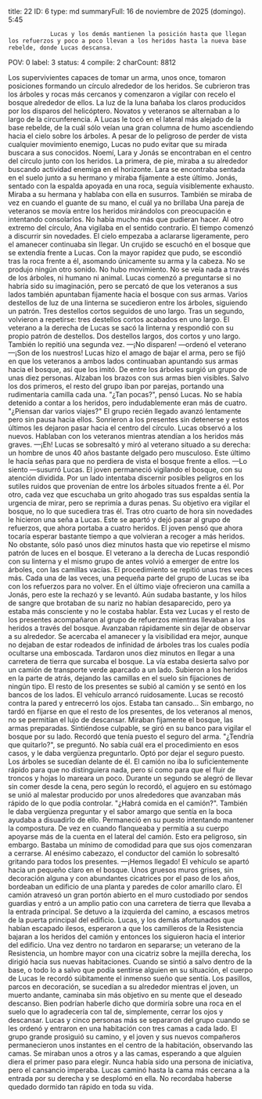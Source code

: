 title:          22
ID:             6
type:           md
summaryFull:    16 de noviembre de 2025 (domingo). 5:45
                
                Lucas y los demás mantienen la posición hasta que llegan los refuerzos y poco a poco llevan a los heridos hasta la nueva base rebelde, donde Lucas descansa.
POV:            0
label:          3
status:         4
compile:        2
charCount:      8812


Los supervivientes capaces de tomar un arma, unos once, tomaron posiciones formando un círculo alrededor de los heridos. Se cubrieron tras los árboles y rocas más cercanos y comenzaron a vigilar con recelo el bosque alrededor de ellos.
La luz de la luna bañaba los claros producidos por los disparos del helicóptero.
Novatos y veteranos se alternaban a lo largo de la circunferencia. A Lucas le tocó en el lateral más alejado de la base rebelde, de la cuál sólo veían una gran columna de humo ascendiendo hacia el cielo sobre los árboles.
A pesar de lo peligroso de perder de vista cualquier movimiento enemigo, Lucas no pudo evitar que su mirada buscara a sus conocidos.
Noemí, Lara y Jonás se encontraban en el centro del círculo junto con los heridos.
La primera, de pie, miraba a su alrededor buscando actividad enemiga en el horizonte. Lara se encontraba sentada en el suelo junto a su hermano y miraba fijamente a este último. Jonás, sentado con la espalda apoyada en una roca, seguía visiblemente exhausto. Miraba a su hermana y hablaba con ella en susurros. También se miraba de vez en cuando el guante de su mano, el cuál ya no brillaba
Una pareja de veteranos se movía entre los heridos mirándolos con preocupación e intentando consolarlos. No había mucho más que pudieran hacer.
Al otro extremo del círculo, Ana vigilaba en el sentido contrario.
El tiempo comenzó a discurrir sin novedades. El cielo empezaba a aclararse ligeramente, pero el amanecer continuaba sin llegar.
Un crujido se escuchó en el bosque que se extendía frente a Lucas. Con la mayor rapidez que pudo, se escondió tras la roca frente a él, asomando únicamente su arma y la cabeza.
No se produjo ningún otro sonido. No hubo movimiento. No se veía nada a través de los árboles, ni humano ni animal.
Lucas comenzó a preguntarse si no habría sido su imaginación, pero se percató de que los veteranos a sus lados también apuntaban fijamente hacia el bosque con sus armas.
Varios destellos de luz de una linterna se sucedieron entre los árboles, siguiendo un patrón. Tres destellos cortos seguidos de uno largo. Tras un segundo, volvieron a repetirse: tres destellos cortos acabados en uno largo.
El veterano a la derecha de Lucas se sacó la linterna y respondió con su propio patrón de destellos. Dos destellos largos, dos cortos y uno largo. También lo repitió una segunda vez.
—¡No disparen! —ordenó el veterano —¡Son de los nuestros!
Lucas hizo el amago de bajar el arma, pero se fijó en que los veteranos a ambos lados continuaban apuntando sus armas hacia el bosque, así que los imitó.
De entre los árboles surgió un grupo de unas diez personas. Alzaban los brazos con sus armas bien visibles.
Salvo los dos primeros, el resto del grupo iban por parejas, portando una rudimentaria camilla cada una.
"¿Tan pocas?", pensó Lucas. No se había detenido a contar a los heridos, pero indudablemente eran más de cuatro.
"¿Piensan dar varios viajes?"
El grupo recién llegado avanzó lentamente pero sin pausa hacia ellos. Sonrieron a los presentes sin detenerse y estos últimos les dejaron pasar hacia el centro del círculo.
Lucas observó a los nuevos. Hablaban con los veteranos mientras atendían a los heridos más graves.
—¡Eh!
Lucas se sobresaltó y miró al veterano situado a su derecha: un hombre de unos 40 años bastante delgado pero musculoso. Este último le hacía señas para que no perdiera de vista el bosque frente a ellos.
—Lo siento —susurró Lucas.
El joven permaneció vigilando el bosque, con su atención dividida. Por un lado intentaba discernir posibles peligros en los sutiles ruidos que provenían de entre los árboles situados frente a él. Por otro, cada vez que escuchaba un grito ahogado tras sus espaldas sentía la urgencia de mirar, pero se reprimía a duras penas.
Su objetivo era vigilar el bosque, no lo que sucediera tras él.
Tras otro cuarto de hora sin novedades le hicieron una seña a Lucas. Este se apartó y dejó pasar al grupo de refuerzos, que ahora portaba a cuatro heridos.
El joven pensó que ahora tocaría esperar bastante tiempo a que volvieran a recoger a más heridos. No obstante, sólo pasó unos diez minutos hasta que vio repetirse el mismo patrón de luces en el bosque. El veterano a la derecha de Lucas respondió con su linterna y el mismo grupo de antes volvió a emerger de entre los árboles, con las camillas vacías.
El procedimiento se repitió unas tres veces más. Cada una de las veces, una pequeña parte del grupo de Lucas se iba con los refuerzos para no volver.
En el último viaje ofrecieron una camilla a Jonás, pero este la rechazó y se levantó. Aún sudaba bastante, y los hilos de sangre que brotaban de su nariz no habían desaparecido, pero ya estaba más consciente y no le costaba hablar.
Esta vez Lucas y el resto de los presentes acompañaron al grupo de refuerzos mientras llevaban a los heridos a través del bosque.
Avanzaban rápidamente sin dejar de observar a su alrededor. Se acercaba el amanecer y la visibilidad era mejor, aunque no dejaban de estar rodeados de infinidad de árboles tras los cuales podía ocultarse una emboscada.
Tardaron unos diez minutos en llegar a una carretera de tierra que surcaba el bosque. La vía estaba desierta salvo por un camión de transporte verde aparcado a un lado.
Subieron a los heridos en la parte de atrás, dejando las camillas en el suelo sin fijaciones de ningún tipo. El resto de los presentes se subió al camión y se sentó en los bancos de los lados.
El vehículo arrancó ruidosamente. Lucas se recostó contra la pared y entrecerró los ojos. Estaba tan cansado...
Sin embargo, no tardó en fijarse en que el resto de los presentes, de los veteranos al menos, no se permitían el lujo de descansar. Miraban fijamente el bosque, las armas preparadas.
Sintiéndose culpable, se giró en su banco para vigilar el bosque por su lado. Recordó que tenía puesto el seguro del arma.
"¿Tendría que quitarlo?", se preguntó. No sabía cuál era el procedimiento en esos casos, y le daba vergüenza preguntarlo. Optó por dejar el seguro puesto.
Los árboles se sucedían delante de él. El camión no iba lo suficientemente rápido para que no distinguiera nada, pero sí como para que el fluir de troncos y hojas lo mareara un poco.
Durante un segundo se alegró de llevar sin comer desde la cena, pero según lo recordó, el agujero en su estómago se unió al malestar producido por unos alrededores que avanzaban más rápido de lo que podía controlar.
"¿Habrá comida en el camión?". También le daba vergüenza preguntar y el sabor amargo que sentía en la boca ayudaba a disuadirlo de ello.
Permaneció en su puesto intentando mantener la compostura. De vez en cuando flanqueaba y permitía a su cuerpo apoyarse más de la cuenta en el lateral del camión. Esto era peligroso, sin embargo. Bastaba un mínimo de comodidad para que sus ojos comenzaran a cerrarse.
Al enésimo cabezazo, el conductor del camión lo sobresaltó gritando para todos los presentes.
—¡Hemos llegado!
El vehículo se apartó hacia un pequeño claro en el bosque. Unos gruesos muros grises, sin decoración alguna y con abundantes cicatrices por el paso de los años, bordeaban un edificio de una planta y paredes de color amarillo claro.
El camión atravesó un gran portón abierto en el muro custodiado por sendos guardias y entró a un amplio patio con una carretera de tierra que llevaba a la entrada principal. Se detuvo a la izquierda del camino, a escasos metros de la puerta principal del edificio.
Lucas, y los demás afortunados que habían escapado ilesos, esperaron a que los camilleros de la Resistencia bajaran a los heridos del camión y entonces los siguieron hacia el interior del edificio. Una vez dentro no tardaron en separarse; un veterano de la Resistencia, un hombre mayor con una cicatriz sobre la mejilla derecha, los dirigió hacia sus nuevas habitaciones.
Cuando se sintió a salvo dentro de la base, o todo lo a salvo que podía sentirse alguien en su situación, el cuerpo de Lucas le recordó súbitamente el inmenso sueño que sentía. Los pasillos, parcos en decoración, se sucedían a su alrededor mientras el joven, un muerto andante, caminaba sin más objetivo en su mente que el deseado descanso. Bien podrían haberle dicho que dormiría sobre una roca en el suelo que lo agradecería con tal de, simplemente, cerrar los ojos y descansar.
Lucas y cinco personas más se separaron del grupo cuando se les ordenó y entraron en una habitación con tres camas a cada lado. El grupo grande prosiguió su camino, y el joven y sus nuevos compañeros permanecieron unos instantes en el centro de la habitación, observando las camas. Se miraban unos a otros y a las camas, esperando a que alguien diera el primer paso para elegir.
Nunca había sido una persona de iniciativa, pero el cansancio imperaba. Lucas caminó hasta la cama más cercana a la entrada por su derecha y se desplomó en ella.
No recordaba haberse quedado dormido tan rápido en toda su vida.